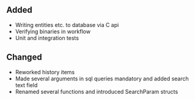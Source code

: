 ## Added
- Writing entities etc. to database via C api
- Verifying binaries in workflow
- Unit and integration tests

## Changed
- Reworked history items
- Made several arguments in sql queries mandatory and added search text field
- Renamed several functions and introduced SearchParam structs
